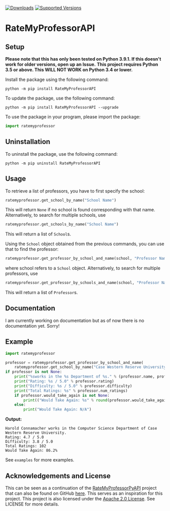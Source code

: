 
[![Downloads](https://pepy.tech/badge/ratemyprofessorapi)](https://pepy.tech/project/ratemyprofessorapi)
[![Supported Versions](https://img.shields.io/pypi/pyversions/ratemyprofessorapi.svg)](https://pypi.org/project/ratemyprofessorapi)

# RateMyProfessorAPI


## Setup
**Please note that this has only been tested on Python 3.9.1. If this doesn't work for older versions, open up an Issue.**
**This project requires Python 3.5 or above. This WILL NOT WORK on Python 3.4 or lower.**

Install the package using the following command:
```
python -m pip install RateMyProfessorAPI 
```

To update the package, use the following command:
```
python -m pip install RateMyProfessorAPI --upgrade
```

To use the package in your program, please import the package:
```py
import ratemyprofessor
```

## Uninstallation
To uninstall the package, use the following command:
```
python -m pip uninstall RateMyProfessorAPI
```

## Usage
To retrieve a list of professors, you have to first specify the school:
```python
ratemyprofessor.get_school_by_name("School Name")
```
This will return `None` if no school is found corresponding with that name. 
Alternatively, to search for multiple schools, use
```python
ratemyprofessor.get_schools_by_name("School Name")
```
This will return a list of `School`s.

Using the `School` object obtained from the previous commands, you can use that to find the professor:
```python
ratemyprofessor.get_professor_by_school_and_name(school, "Professor Name") 
```
where school refers to a `School` object.
Alternatively, to search for multiple professors, use
```python
ratemyprofessor.get_professor_by_schools_and_name(school, "Professor Name") 
```
This will return a list of `Professor`s.

## Documentation
I am currently working on documentation but as of now there is no documentation yet. Sorry!

## Example
```python
import ratemyprofessor

professor = ratemyprofessor.get_professor_by_school_and_name(
    ratemyprofessor.get_school_by_name("Case Western Reserve University"), "Connamacher")
if professor is not None:
    print("%sworks in the %s Department of %s." % (professor.name, professor.department, professor.school.name))
    print("Rating: %s / 5.0" % professor.rating)
    print("Difficulty: %s / 5.0" % professor.difficulty)
    print("Total Ratings: %s" % professor.num_ratings)
    if professor.would_take_again is not None:
        print(("Would Take Again: %s" % round(professor.would_take_again, 1)) + '%')
    else:
        print("Would Take Again: N/A")

```

**Output:**
```
Harold Connamacher works in the Computer Science Department of Case Western Reserve University.
Rating: 4.7 / 5.0
Difficulty: 3.8 / 5.0
Total Ratings: 102
Would Take Again: 86.2%
```
See `examples` for more examples.

## Acknowledgements and License
This can be seen as a continuation of the [RateMyProfessorPyAPI](https://pypi.org/project/RateMyProfessorPyAPI/) project that can also be found on GitHub [here](https://github.com/remiliacn/RateMyProfessorPy).
This serves as an inspiration for this project.
This project is also licensed under the [Apache 2.0 License](http://www.apache.org/licenses/LICENSE-2.0). See LICENSE for more details.

